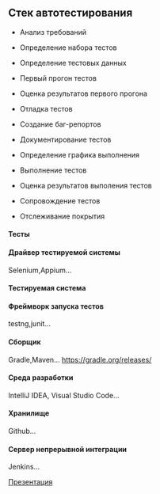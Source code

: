 ## Стек автотестирования

- Анализ требований

- Определение набора тестов

- Определение тестовых данных

- Первый прогон тестов

- Оценка результатов первого прогона

- Отладка тестов

- Создание баг-репортов

- Документирование тестов

- Определение графика выполнения

- Выполнение тестов

- Оценка результатов выполения тестов

- Сопровождение тестов

- Отслеживание покрытия

#### Тесты

#### Драйвер тестируемой системы

Selenium,Appium...

#### Тестируемая система

#### Фреймворк запуска тестов

testng,junit...

#### Cборщик

Gradle,Maven...
https://gradle.org/releases/

#### Среда разработки

IntelliJ IDEA, Visual Studio Code...

#### Хранилище

Github...

#### Сервер непрерывной интеграции

Jenkins...

[Презентация](https://bit.ly/3lsyC1l)
